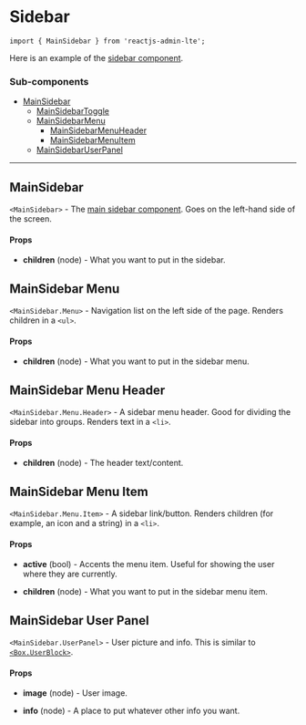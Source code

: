Sidebar
=======

`import { MainSidebar } from 'reactjs-admin-lte';`

Here is an example of the [sidebar component][sidebar-component].

### Sub-components
 - [MainSidebar](#sidebar)
   - [MainSidebarToggle](#sidebar-toggle)
   - [MainSidebarMenu](#sidebar-menu)
     - [MainSidebarMenuHeader](#sidebar-menu-header)
     - [MainSidebarMenuItem](#sidebar-menu-item)
   - [MainSidebarUserPanel](#sidebar-user-panel)

---

## MainSidebar
`<MainSidebar>` - The [main sidebar component][sidebar-component]. Goes on the left-hand side of the screen.

#### Props
 - __children__ (node) - What you want to put in the sidebar.

## MainSidebar Menu
`<MainSidebar.Menu>` - Navigation list on the left side of the page. Renders children in a `<ul>`.

#### Props
 - __children__ (node) - What you want to put in the sidebar menu.

## MainSidebar Menu Header
`<MainSidebar.Menu.Header>` - A sidebar menu header. Good for dividing the sidebar into groups. Renders
text in a `<li>`.

#### Props
 - __children__ (node) - The header text/content.

## MainSidebar Menu Item
`<MainSidebar.Menu.Item>` - A sidebar link/button. Renders children (for example, an icon and a string) 
in a `<li>`.

#### Props
 - __active__ (bool) - Accents the menu item. Useful for showing the user where they are currently.

 - __children__ (node) - What you want to put in the sidebar menu item.

## MainSidebar User Panel
`<MainSidebar.UserPanel>` - User picture and info. This is similar to [`<Box.UserBlock>`](box.md).

#### Props
 - __image__ (node) - User image.

 - __info__ (node) - A place to put whatever other info you want.


[sidebar-component]: https://almsaeedstudio.com/themes/AdminLTE/documentation/index.html#component-sidebar
